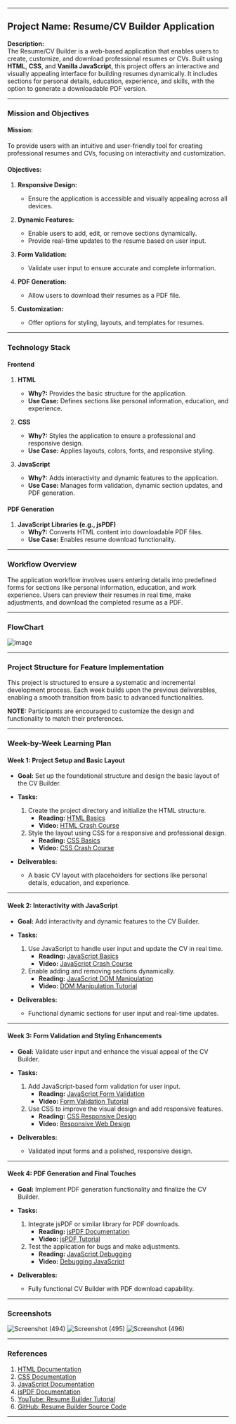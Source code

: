 
---

## **Project Name:** Resume/CV Builder Application  

**Description:**  
The Resume/CV Builder is a web-based application that enables users to create, customize, and download professional resumes or CVs. Built using **HTML**, **CSS**, and **Vanilla JavaScript**, this project offers an interactive and visually appealing interface for building resumes dynamically. It includes sections for personal details, education, experience, and skills, with the option to generate a downloadable PDF version.

---

### **Mission and Objectives**

#### **Mission:**  
To provide users with an intuitive and user-friendly tool for creating professional resumes and CVs, focusing on interactivity and customization.  

#### **Objectives:**  
1. **Responsive Design:**  
   - Ensure the application is accessible and visually appealing across all devices.  

2. **Dynamic Features:**  
   - Enable users to add, edit, or remove sections dynamically.  
   - Provide real-time updates to the resume based on user input.  

3. **Form Validation:**  
   - Validate user input to ensure accurate and complete information.  

4. **PDF Generation:**  
   - Allow users to download their resumes as a PDF file.  

5. **Customization:**  
   - Offer options for styling, layouts, and templates for resumes.  

---

### **Technology Stack**

#### **Frontend**
1. **HTML**  
   - **Why?:** Provides the basic structure for the application.  
   - **Use Case:** Defines sections like personal information, education, and experience.  

2. **CSS**  
   - **Why?:** Styles the application to ensure a professional and responsive design.  
   - **Use Case:** Applies layouts, colors, fonts, and responsive styling.  

3. **JavaScript**  
   - **Why?:** Adds interactivity and dynamic features to the application.  
   - **Use Case:** Manages form validation, dynamic section updates, and PDF generation.  

#### **PDF Generation**
1. **JavaScript Libraries (e.g., jsPDF)**  
   - **Why?:** Converts HTML content into downloadable PDF files.  
   - **Use Case:** Enables resume download functionality.  

---

### **Workflow Overview**  
The application workflow involves users entering details into predefined forms for sections like personal information, education, and work experience. Users can preview their resumes in real time, make adjustments, and download the completed resume as a PDF.  

---

### **FlowChart**  
![image](https://github.com/user-attachments/assets/cv-builder-flowchart)

---

### **Project Structure for Feature Implementation**  

This project is structured to ensure a systematic and incremental development process. Each week builds upon the previous deliverables, enabling a smooth transition from basic to advanced functionalities.  

**NOTE:** Participants are encouraged to customize the design and functionality to match their preferences.  

---

### **Week-by-Week Learning Plan**

#### **Week 1: Project Setup and Basic Layout**  
- **Goal:** Set up the foundational structure and design the basic layout of the CV Builder.  

- **Tasks:**  
  1. Create the project directory and initialize the HTML structure.  
     - **Reading:** [HTML Basics](https://www.w3schools.com/html/)  
     - **Video:** [HTML Crash Course](https://www.youtube.com/watch?v=BsDoLVMnmZs)  
  2. Style the layout using CSS for a responsive and professional design.  
     - **Reading:** [CSS Basics](https://www.w3schools.com/css/)  
     - **Video:** [CSS Crash Course](https://www.youtube.com/watch?v=yfoY53QXEnI)  

- **Deliverables:**  
  - A basic CV layout with placeholders for sections like personal details, education, and experience.

---

#### **Week 2: Interactivity with JavaScript**  
- **Goal:** Add interactivity and dynamic features to the CV Builder.  

- **Tasks:**  
  1. Use JavaScript to handle user input and update the CV in real time.  
     - **Reading:** [JavaScript Basics](https://www.w3schools.com/js/)  
     - **Video:** [JavaScript Crash Course](https://www.youtube.com/watch?v=hdI2bqOjy3c)  
  2. Enable adding and removing sections dynamically.  
     - **Reading:** [JavaScript DOM Manipulation](https://developer.mozilla.org/en-US/docs/Web/API/Document_Object_Model)  
     - **Video:** [DOM Manipulation Tutorial](https://www.youtube.com/watch?v=y17RuWkWdn8)  

- **Deliverables:**  
  - Functional dynamic sections for user input and real-time updates.

---

#### **Week 3: Form Validation and Styling Enhancements**  
- **Goal:** Validate user input and enhance the visual appeal of the CV Builder.  

- **Tasks:**  
  1. Add JavaScript-based form validation for user input.  
     - **Reading:** [JavaScript Form Validation](https://developer.mozilla.org/en-US/docs/Learn/Forms/Form_validation)  
     - **Video:** [Form Validation Tutorial](https://www.youtube.com/watch?v=OH6Z0dJ_Huk)  
  2. Use CSS to improve the visual design and add responsive features.  
     - **Reading:** [CSS Responsive Design](https://www.w3schools.com/css/css_rwd_intro.asp)  
     - **Video:** [Responsive Web Design](https://www.youtube.com/watch?v=srvUrASNj0s)  

- **Deliverables:**  
  - Validated input forms and a polished, responsive design.

---

#### **Week 4: PDF Generation and Final Touches**  
- **Goal:** Implement PDF generation functionality and finalize the CV Builder.  

- **Tasks:**  
  1. Integrate jsPDF or similar library for PDF downloads.  
     - **Reading:** [jsPDF Documentation](https://github.com/parallax/jsPDF)  
     - **Video:** [jsPDF Tutorial](https://www.youtube.com/watch?v=PHn73lJ8fOQ)  
  2. Test the application for bugs and make adjustments.  
     - **Reading:** [JavaScript Debugging](https://developer.mozilla.org/en-US/docs/Learn/Common_questions/What_are_browser_developer_tools)  
     - **Video:** [Debugging JavaScript](https://www.youtube.com/watch?v=s4g1XFU8Gto)  

- **Deliverables:**  
  - Fully functional CV Builder with PDF download capability.

---

### **Screenshots**  
  
![Screenshot (494)](https://github.com/user-attachments/assets/b3a86764-5d64-409d-bfb7-031b93715542)
![Screenshot (495)](https://github.com/user-attachments/assets/bfe423c6-bfa3-4911-bfaa-52dab1448bd6)
![Screenshot (496)](https://github.com/user-attachments/assets/52124bc6-11be-4bb3-ba66-cc814e2e9b4a)

---

### **References**  
1. [HTML Documentation](https://www.w3schools.com/html/)  
2. [CSS Documentation](https://www.w3schools.com/css/)  
3. [JavaScript Documentation](https://www.w3schools.com/js/)  
4. [jsPDF Documentation](https://github.com/parallax/jsPDF)  
5. [YouTube: Resume Builder Tutorial](https://www.youtube.com/watch?v=ojFkXf-iGXo)  
6. [GitHub: Resume Builder Source Code](https://github.com/prabinmagar/resume-builder-using-vanilla-javascript.git)  

--- 
